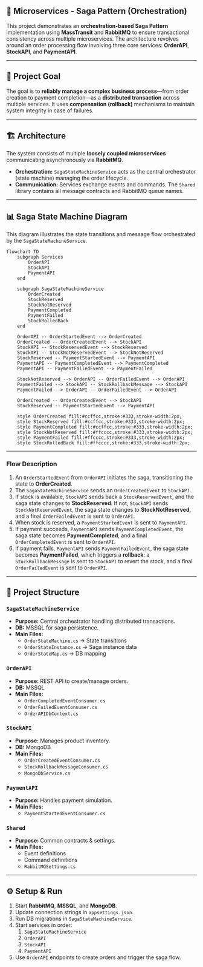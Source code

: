 ## 🚀 Microservices - Saga Pattern (Orchestration)

This project demonstrates an **orchestration-based Saga Pattern** implementation using **MassTransit** and **RabbitMQ** to ensure transactional consistency across multiple microservices. The architecture revolves around an order processing flow involving three core services: **OrderAPI**, **StockAPI**, and **PaymentAPI**.

-----

## 🎯 Project Goal

The goal is to **reliably manage a complex business process**—from order creation to payment completion—as a **distributed transaction** across multiple services. It uses **compensation (rollback)** mechanisms to maintain system integrity in case of failures.

-----

## 🏗️ Architecture

The system consists of multiple **loosely coupled microservices** communicating asynchronously via **RabbitMQ**.

  * **Orchestration:** `SagaStateMachineService` acts as the central orchestrator (state machine) managing the order lifecycle.
  * **Communication:** Services exchange events and commands. The `Shared` library contains all message contracts and RabbitMQ queue names.

-----

## 📊 Saga State Machine Diagram

This diagram illustrates the state transitions and message flow orchestrated by the `SagaStateMachineService`.

```mermaid
flowchart TD
    subgraph Services
        OrderAPI
        StockAPI
        PaymentAPI
    end

    subgraph SagaStateMachineService
        OrderCreated
        StockReserved
        StockNotReserved
        PaymentCompleted
        PaymentFailed
        StockRolledBack
    end

    OrderAPI -- OrderStartedEvent --> OrderCreated
    OrderCreated -- OrderCreatedEvent --> StockAPI
    StockAPI -- StockReservedEvent --> StockReserved
    StockAPI -- StockNotReservedEvent --> StockNotReserved
    StockReserved -- PaymentStartedEvent --> PaymentAPI
    PaymentAPI -- PaymentCompletedEvent --> PaymentCompleted
    PaymentAPI -- PaymentFailedEvent --> PaymentFailed

    StockNotReserved --> OrderAPI -- OrderFailedEvent --> OrderAPI
    PaymentFailed --> StockAPI -- StockRollbackMessage --> StockAPI
    PaymentFailed --> OrderAPI -- OrderFailedEvent --> OrderAPI

    OrderCreated -- OrderCreatedEvent --> StockAPI
    StockReserved -- PaymentStartedEvent --> PaymentAPI

    style OrderCreated fill:#ccffcc,stroke:#333,stroke-width:2px;
    style StockReserved fill:#ccffcc,stroke:#333,stroke-width:2px;
    style PaymentCompleted fill:#ccffcc,stroke:#333,stroke-width:2px;
    style StockNotReserved fill:#ffcccc,stroke:#333,stroke-width:2px;
    style PaymentFailed fill:#ffcccc,stroke:#333,stroke-width:2px;
    style StockRolledBack fill:#ffcccc,stroke:#333,stroke-width:2px;

```

-----

### Flow Description

1.  An `OrderStartedEvent` from `OrderAPI` initiates the saga, transitioning the state to **OrderCreated**.
2.  The `SagaStateMachineService` sends an `OrderCreatedEvent` to `StockAPI`.
3.  If stock is available, `StockAPI` sends back a `StockReservedEvent`, and the saga state changes to **StockReserved**. If not, `StockAPI` sends `StockNotReservedEvent`, the saga state changes to **StockNotReserved**, and a final `OrderFailedEvent` is sent to `OrderAPI`.
4.  When stock is reserved, a `PaymentStartedEvent` is sent to `PaymentAPI`.
5.  If payment succeeds, `PaymentAPI` sends `PaymentCompletedEvent`, the saga state becomes **PaymentCompleted**, and a final `OrderCompletedEvent` is sent to `OrderAPI`.
6.  If payment fails, `PaymentAPI` sends `PaymentFailedEvent`, the saga state becomes **PaymentFailed**, which triggers a **rollback**: a `StockRollbackMessage` is sent to `StockAPI` to revert the stock, and a final `OrderFailedEvent` is sent to `OrderAPI`.

-----

## 📂 Project Structure

### **`SagaStateMachineService`**

  * **Purpose:** Central orchestrator handling distributed transactions.
  * **DB:** MSSQL for saga persistence.
  * **Main Files:**
      * `OrderStateMachine.cs` → State transitions
      * `OrderStateInstance.cs` → Saga instance data
      * `OrderStateMap.cs` → DB mapping

### **`OrderAPI`**

  * **Purpose:** REST API to create/manage orders.
  * **DB:** MSSQL
  * **Main Files:**
      * `OrderCompletedEventConsumer.cs`
      * `OrderFailedEventConsumer.cs`
      * `OrderAPIDbContext.cs`

### **`StockAPI`**

  * **Purpose:** Manages product inventory.
  * **DB:** MongoDB
  * **Main Files:**
      * `OrderCreatedEventConsumer.cs`
      * `StockRollbackMessageConsumer.cs`
      * `MongoDbService.cs`

### **`PaymentAPI`**

  * **Purpose:** Handles payment simulation.
  * **Main Files:**
      * `PaymentStartedEventConsumer.cs`

### **`Shared`**

  * **Purpose:** Common contracts & settings.
  * **Main Files:**
      * Event definitions
      * Command definitions
      * `RabbitMQSettings.cs`

-----

## ⚙️ Setup & Run

1.  Start **RabbitMQ**, **MSSQL**, and **MongoDB**.
2.  Update connection strings in `appsettings.json`.
3.  Run DB migrations in `SagaStateMachineService`.
4.  Start services in order:
    1.  `SagaStateMachineService`
    2.  `OrderAPI`
    3.  `StockAPI`
    4.  `PaymentAPI`
5.  Use `OrderAPI` endpoints to create orders and trigger the saga flow.
